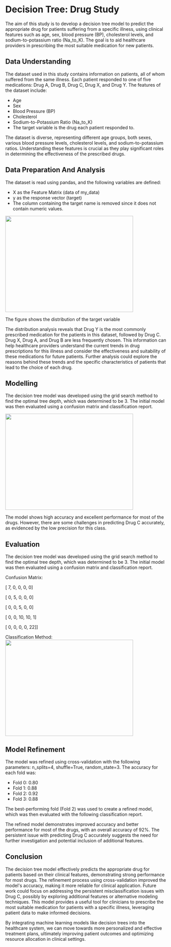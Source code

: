 <h1> Decision Tree: Drug Study </h1>
<p>The aim of this study is to develop a decision tree model to predict the appropriate drug for patients suffering from a specific illness, using clinical features such as age, sex, blood pressure (BP), cholesterol levels, and sodium-to-potassium ratio (Na_to_K). The goal is to aid healthcare providers in prescribing the most suitable medication for new patients.</p>
<h2> Data Understanding </h2>
<p>The dataset used in this study contains information on patients, all of whom suffered from the same illness. Each patient responded to one of five medications: Drug A, Drug B, Drug C, Drug X, and Drug Y. The features of the dataset include:
<ul>
<li>Age</li>
<li>Sex</li>
<li>Blood Pressure (BP)</li>
<li>Cholesterol</li>
<li>Sodium-to-Potassium Ratio (Na_to_K)</li>
<li>The target variable is the drug each patient responded to.</li>
</ul>
The dataset is diverse, representing different age groups, both sexes, various blood pressure levels, cholesterol levels, and sodium-to-potassium ratios. Understanding these features is crucial as they play significant roles in determining the effectiveness of the prescribed drugs.</p>
<h2> Data Preparation And Analysis</h2>
The dataset is read using pandas, and the following variables are defined:
<ul>
<li>X as the Feature Matrix (data of my_data)</li>
<li>y as the response vector (target)</li>
<li>The column containing the target name is removed since it does not contain numeric values.</li>
</ul>
<img src="https://github.com/GBOL67/DecisionTrees-Drug-Study/blob/main/media/1.PNG" align="center" width="400" height="300" />
<p>The figure shows the distribution of the target variable</p>
<p>The distribution analysis reveals that Drug Y is the most commonly prescribed medication for the patients in this dataset, followed by Drug C. Drug X, Drug A, and Drug B are less frequently chosen. This information can help healthcare providers understand the current trends in drug prescriptions for this illness and consider the effectiveness and suitability of these medications for future patients. Further analysis could explore the reasons behind these trends and the specific characteristics of patients that lead to the choice of each drug.</p>
<h2> Modelling </h2>
<p>The decision tree model was developed using the grid search method to find the optimal tree depth, which was determined to be 3. The initial model was then evaluated using a confusion matrix and classification report.</p>
<img src="https://github.com/GBOL67/DecisionTrees-Drug-Study/blob/main/media/tree.png" align="center" width="400" height="300" />
<p>The model shows high accuracy and excellent performance for most of the drugs. However, there are some challenges in predicting Drug C accurately, as evidenced by the low precision for this class.</p>
<h2> Evaluation </h2>
<p>The decision tree model was developed using the grid search method to find the optimal tree depth, which was determined to be 3. The initial model was then evaluated using a confusion matrix and classification report.</p>
Confusion Matrix: 
<p>[ 7,  0,  0,  0,  0]</p>
<p>[ 0,  5,  0,  0,  0]</p>
<p>[ 0,  0,  5,  0,  0]</p>
<p>[ 0,  0, 10, 10,  1]</p>
<p>[ 0,  0,  0,  0, 22]]</p>

Classification Method:
<img src="https://github.com/GBOL67/DecisionTrees-Drug-Study/blob/main/media/tree.png" align="center" width="400" height="300" />

<h2> Model Refinement </h2>
<p>The model was refined using cross-validation with the following parameters: n_splits=4, shuffle=True, random_state=3. The accuracy for each fold was:</p>
<ul>  
<li>Fold 0: 0.80</li>
<li>Fold 1: 0.88</li>
<li>Fold 2: 0.92</li>
<li>Fold 3: 0.88</li>
</ul>
<p>The best-performing fold (Fold 2) was used to create a refined model, which was then evaluated with the following classification report.</p>
<p>The refined model demonstrates improved accuracy and better performance for most of the drugs, with an overall accuracy of 92%. The persistent issue with predicting Drug C accurately suggests the need for further investigation and potential inclusion of additional features.</p>
<h2> Conclusion </h2>
<p>The decision tree model effectively predicts the appropriate drug for patients based on their clinical features, demonstrating strong performance for most drugs. The refinement process using cross-validation improved the model's accuracy, making it more reliable for clinical application. Future work could focus on addressing the persistent misclassification issues with Drug C, possibly by exploring additional features or alternative modeling techniques. This model provides a useful tool for clinicians to prescribe the most suitable medication for patients with a specific illness, leveraging patient data to make informed decisions.</p>
<p>By integrating machine learning models like decision trees into the healthcare system, we can move towards more personalized and effective treatment plans, ultimately improving patient outcomes and optimizing resource allocation in clinical settings.</p>

